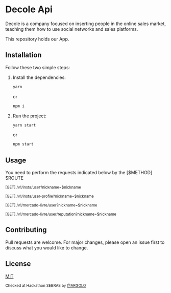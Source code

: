 # Decole Api
Decole is a company focused on inserting people in the online sales market, teaching them how to use social networks and sales platforms.

This repository holds our App.

## Installation

Follow these two simple steps:

1) Install the dependencies:
    ```bash
    yarn
    ```
    or
    ```bash
    npm i
    ```
2) Run the project:
    ```bash
    yarn start
    ```
    or
    ```bash
    npm start
    ```
## Usage
You need to perform the requests indicated below by the [$METHOD] $ROUTE

<small>[GET] /v1/insta/user?nickname=$nickname</small>

<small>[GET] /v1/insta/user-profile?nickname=$nickname</small>

<small>[GET] /v1/mercado-livre/user?nickname=$nickname</small>

<small>[GET] /v1/mercado-livre/user/reputation?nickname=$nickname</small>

## Contributing
Pull requests are welcome. For major changes, please open an issue first to discuss what you would like to change.

<!--Please make sure to update tests as appropriate-->

## License
[MIT](https://choosealicense.com/licenses/mit/)

<sub>Checked at Hackathon SEBRAE by [@ARGOLO](https://github.com/argolo)</sub>


